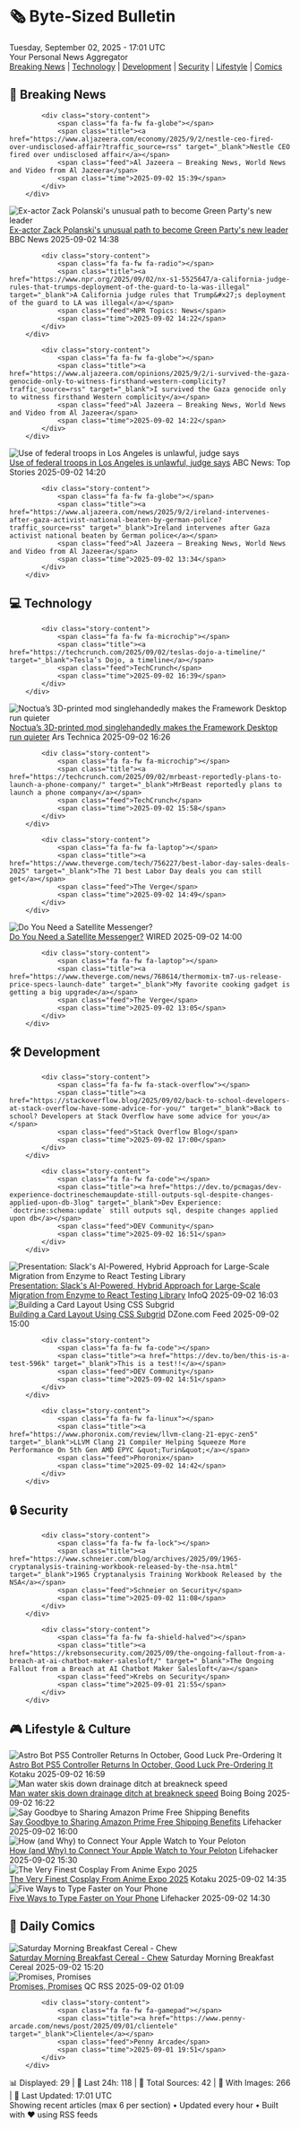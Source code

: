 <!-- Processing 54 RSS feeds at 2025-09-02 17:01:40 UTC -->
<!-- Processing: Saturday Morning Breakfast Cereal -->
<!-- Processing: Penny Arcade -->
<!-- Processing: Cyanide & Happiness -->
<!-- Processing: Dinosaur Comics -->
<!-- Processing: CNN Top Stories -->
<!-- Processing: BBC Breaking News -->
<!-- Processing: Reuters Top News -->
<!-- Processing: Associated Press Breaking -->
<!-- Processing: NBC News Breaking -->
<!-- Processing: Sky News World -->
<!-- Processing: TechCrunch -->
<!-- Processing: Ars Technica -->
<!-- Processing: O'Reilly Radar -->
<!-- Processing: Dev.to -->
<!-- Processing: Phoronix Linux News -->
<!-- Processing: OMG! Ubuntu -->
<!-- Processing: Red Hat Blog -->
<!-- Processing: Ubuntu Blog -->
<!-- Processing: InfoQ -->
<!-- Processing: Martin Fowler -->
<!-- Processing: Coding Horror -->
<!-- Processing: Lifehacker -->
<!-- Processing: Kotaku -->
<!-- Processing: Boing Boing -->
<!-- Generated 7 new posts out of 24 feeds processed -->
<div class="newspaper-header">
    <h1 class="newspaper-title">🗞️ Byte-Sized Bulletin</h1>
    <div class="newspaper-date">Tuesday, September 02, 2025 - 17:01 UTC</div>
    <div class="newspaper-subtitle">Your Personal News Aggregator</div>
</div>

<div class="newspaper-nav">
    <a href="#breaking">Breaking News</a> |
    <a href="#tech">Technology</a> |
    <a href="#dev">Development</a> |
    <a href="#security">Security</a> |
    <a href="#lifestyle">Lifestyle</a> |
    <a href="#webcomics">Comics</a>
</div>

<div class="news-section breaking-news" id="breaking">
<h2 class="section-header">🚨 Breaking News</h2>
<div class="stories-container">
<div class="story">
            
            <div class="story-content">
                <span class="fa fa-fw fa-globe"></span>
                <span class="title"><a href="https://www.aljazeera.com/economy/2025/9/2/nestle-ceo-fired-over-undisclosed-affair?traffic_source=rss" target="_blank">Nestle CEO fired over undisclosed affair</a></span>
                <span class="feed">Al Jazeera – Breaking News, World News and Video from Al Jazeera</span>
                <span class="time">2025-09-02 15:39</span>
            </div>
        </div>
<div class="story">
            <img src="https://ichef.bbci.co.uk/ace/standard/240/cpsprodpb/ddc0/live/5592b800-8808-11f0-9cf6-cbf3e73ce2b9.jpg" alt="Ex-actor Zack Polanski&#x27;s unusual path to become Green Party&#x27;s new leader" class="story-image" loading="lazy" onerror="this.style.display='none'">
            <div class="story-content">
                <span class="fa fa-fw fa-flag"></span>
                <span class="title"><a href="https://www.bbc.com/news/articles/clyrev00lwno?at_medium=RSS&at_campaign=rss" target="_blank">Ex-actor Zack Polanski&#x27;s unusual path to become Green Party&#x27;s new leader</a></span>
                <span class="feed">BBC News</span>
                <span class="time">2025-09-02 14:38</span>
            </div>
        </div>
<div class="story">
            
            <div class="story-content">
                <span class="fa fa-fw fa-radio"></span>
                <span class="title"><a href="https://www.npr.org/2025/09/02/nx-s1-5525647/a-california-judge-rules-that-trumps-deployment-of-the-guard-to-la-was-illegal" target="_blank">A California judge rules that Trump&#x27;s deployment of the guard to LA was illegal</a></span>
                <span class="feed">NPR Topics: News</span>
                <span class="time">2025-09-02 14:22</span>
            </div>
        </div>
<div class="story">
            
            <div class="story-content">
                <span class="fa fa-fw fa-globe"></span>
                <span class="title"><a href="https://www.aljazeera.com/opinions/2025/9/2/i-survived-the-gaza-genocide-only-to-witness-firsthand-western-complicity?traffic_source=rss" target="_blank">I survived the Gaza genocide only to witness firsthand Western complicity</a></span>
                <span class="feed">Al Jazeera – Breaking News, World News and Video from Al Jazeera</span>
                <span class="time">2025-09-02 14:22</span>
            </div>
        </div>
<div class="story">
            <img src="https://s.abcnews.com/images/US/cali-national-guard-gty-jef-250902_1756820705361_hpMain_4x3t_384.jpg" alt="Use of federal troops in Los Angeles is unlawful, judge says" class="story-image" loading="lazy" onerror="this.style.display='none'">
            <div class="story-content">
                <span class="fa fa-fw fa-tv"></span>
                <span class="title"><a href="https://abcnews.go.com/Politics/federal-troops-los-angeles-unlawful-judge/story?id=125179111" target="_blank">Use of federal troops in Los Angeles is unlawful, judge says</a></span>
                <span class="feed">ABC News: Top Stories</span>
                <span class="time">2025-09-02 14:20</span>
            </div>
        </div>
<div class="story">
            
            <div class="story-content">
                <span class="fa fa-fw fa-globe"></span>
                <span class="title"><a href="https://www.aljazeera.com/news/2025/9/2/ireland-intervenes-after-gaza-activist-national-beaten-by-german-police?traffic_source=rss" target="_blank">Ireland intervenes after Gaza activist national beaten by German police</a></span>
                <span class="feed">Al Jazeera – Breaking News, World News and Video from Al Jazeera</span>
                <span class="time">2025-09-02 13:34</span>
            </div>
        </div>
</div>
</div>
<div class="news-section tech-news" id="tech">
<h2 class="section-header">💻 Technology</h2>
<div class="stories-container">
<div class="story">
            
            <div class="story-content">
                <span class="fa fa-fw fa-microchip"></span>
                <span class="title"><a href="https://techcrunch.com/2025/09/02/teslas-dojo-a-timeline/" target="_blank">Tesla’s Dojo, a timeline</a></span>
                <span class="feed">TechCrunch</span>
                <span class="time">2025-09-02 16:39</span>
            </div>
        </div>
<div class="story">
            <img src="https://cdn.arstechnica.net/wp-content/uploads/2025/09/framework_desktop_noctua_3D_print_intake_fan_grill_installation-500x500.jpg" alt="Noctua’s 3D-printed mod singlehandedly makes the Framework Desktop run quieter" class="story-image" loading="lazy" onerror="this.style.display='none'">
            <div class="story-content">
                <span class="fa fa-fw fa-cog"></span>
                <span class="title"><a href="https://arstechnica.com/gadgets/2025/09/noctuas-3d-printed-mod-singlehandedly-makes-the-framework-desktop-run-quieter/" target="_blank">Noctua’s 3D-printed mod singlehandedly makes the Framework Desktop run quieter</a></span>
                <span class="feed">Ars Technica</span>
                <span class="time">2025-09-02 16:26</span>
            </div>
        </div>
<div class="story">
            
            <div class="story-content">
                <span class="fa fa-fw fa-microchip"></span>
                <span class="title"><a href="https://techcrunch.com/2025/09/02/mrbeast-reportedly-plans-to-launch-a-phone-company/" target="_blank">MrBeast reportedly plans to launch a phone company</a></span>
                <span class="feed">TechCrunch</span>
                <span class="time">2025-09-02 15:58</span>
            </div>
        </div>
<div class="story">
            
            <div class="story-content">
                <span class="fa fa-fw fa-laptop"></span>
                <span class="title"><a href="https://www.theverge.com/tech/756227/best-labor-day-sales-deals-2025" target="_blank">The 71 best Labor Day deals you can still get</a></span>
                <span class="feed">The Verge</span>
                <span class="time">2025-09-02 14:49</span>
            </div>
        </div>
<div class="story">
            <img src="https://media.wired.com/photos/68b5e45ebe1f3bac902742c6/master/pass/Do%20You%20Need%20a%20Satellite%20Messenger.png" alt="Do You Need a Satellite Messenger?" class="story-image" loading="lazy" onerror="this.style.display='none'">
            <div class="story-content">
                <span class="fa fa-fw fa-bolt"></span>
                <span class="title"><a href="https://www.wired.com/story/do-you-need-a-satellite-messenger/" target="_blank">Do You Need a Satellite Messenger?</a></span>
                <span class="feed">WIRED</span>
                <span class="time">2025-09-02 14:00</span>
            </div>
        </div>
<div class="story">
            
            <div class="story-content">
                <span class="fa fa-fw fa-laptop"></span>
                <span class="title"><a href="https://www.theverge.com/news/768614/thermomix-tm7-us-release-price-specs-launch-date" target="_blank">My favorite cooking gadget is getting a big upgrade</a></span>
                <span class="feed">The Verge</span>
                <span class="time">2025-09-02 13:05</span>
            </div>
        </div>
</div>
</div>
<div class="news-section dev-news" id="dev">
<h2 class="section-header">🛠️ Development</h2>
<div class="stories-container">
<div class="story">
            
            <div class="story-content">
                <span class="fa fa-fw fa-stack-overflow"></span>
                <span class="title"><a href="https://stackoverflow.blog/2025/09/02/back-to-school-developers-at-stack-overflow-have-some-advice-for-you/" target="_blank">Back to school? Developers at Stack Overflow have some advice for you</a></span>
                <span class="feed">Stack Overflow Blog</span>
                <span class="time">2025-09-02 17:00</span>
            </div>
        </div>
<div class="story">
            
            <div class="story-content">
                <span class="fa fa-fw fa-code"></span>
                <span class="title"><a href="https://dev.to/pcmagas/dev-experience-doctrineschemaupdate-still-outputs-sql-despite-changes-applied-upon-db-3log" target="_blank">Dev Experience: `doctrine:schema:update` still outputs sql, despite changes applied upon db</a></span>
                <span class="feed">DEV Community</span>
                <span class="time">2025-09-02 16:51</span>
            </div>
        </div>
<div class="story">
            <img src="https://res.infoq.com/presentations/ai-migration-large-scale/en/mediumimage/sergii-gorbachov-medium-1756279816860.jpeg" alt="Presentation: Slack&#x27;s AI-Powered, Hybrid Approach for Large-Scale Migration from Enzyme to React Testing Library" class="story-image" loading="lazy" onerror="this.style.display='none'">
            <div class="story-content">
                <span class="fa fa-fw fa-info-circle"></span>
                <span class="title"><a href="https://www.infoq.com/presentations/ai-migration-large-scale/?utm_campaign=infoq_content&utm_source=infoq&utm_medium=feed&utm_term=global" target="_blank">Presentation: Slack&#x27;s AI-Powered, Hybrid Approach for Large-Scale Migration from Enzyme to React Testing Library</a></span>
                <span class="feed">InfoQ</span>
                <span class="time">2025-09-02 16:03</span>
            </div>
        </div>
<div class="story">
            <img src="https://dz2cdn1.dzone.com/thumbnail?fid=18590138&w=600" alt="Building a Card Layout Using CSS Subgrid" class="story-image" loading="lazy" onerror="this.style.display='none'">
            <div class="story-content">
                <span class="fa fa-fw fa-newspaper"></span>
                <span class="title"><a href="https://dzone.com/articles/building-a-card-layout-using-css-subgrid" target="_blank">Building a Card Layout Using CSS Subgrid</a></span>
                <span class="feed">DZone.com Feed</span>
                <span class="time">2025-09-02 15:00</span>
            </div>
        </div>
<div class="story">
            
            <div class="story-content">
                <span class="fa fa-fw fa-code"></span>
                <span class="title"><a href="https://dev.to/ben/this-is-a-test-596k" target="_blank">This is a test!!</a></span>
                <span class="feed">DEV Community</span>
                <span class="time">2025-09-02 14:51</span>
            </div>
        </div>
<div class="story">
            
            <div class="story-content">
                <span class="fa fa-fw fa-linux"></span>
                <span class="title"><a href="https://www.phoronix.com/review/llvm-clang-21-epyc-zen5" target="_blank">LLVM Clang 21 Compiler Helping Squeeze More Performance On 5th Gen AMD EPYC &quot;Turin&quot;</a></span>
                <span class="feed">Phoronix</span>
                <span class="time">2025-09-02 14:42</span>
            </div>
        </div>
</div>
</div>
<div class="news-section security-news" id="security">
<h2 class="section-header">🔒 Security</h2>
<div class="stories-container">
<div class="story">
            
            <div class="story-content">
                <span class="fa fa-fw fa-lock"></span>
                <span class="title"><a href="https://www.schneier.com/blog/archives/2025/09/1965-cryptanalysis-training-workbook-released-by-the-nsa.html" target="_blank">1965 Cryptanalysis Training Workbook Released by the NSA</a></span>
                <span class="feed">Schneier on Security</span>
                <span class="time">2025-09-02 11:08</span>
            </div>
        </div>
<div class="story">
            
            <div class="story-content">
                <span class="fa fa-fw fa-shield-halved"></span>
                <span class="title"><a href="https://krebsonsecurity.com/2025/09/the-ongoing-fallout-from-a-breach-at-ai-chatbot-maker-salesloft/" target="_blank">The Ongoing Fallout from a Breach at AI Chatbot Maker Salesloft</a></span>
                <span class="feed">Krebs on Security</span>
                <span class="time">2025-09-01 21:55</span>
            </div>
        </div>
</div>
</div>
<div class="news-section lifestyle-news" id="lifestyle">
<h2 class="section-header">🎮 Lifestyle & Culture</h2>
<div class="stories-container">
<div class="story">
            <img src="https://kotaku.com/app/uploads/2025/09/ast.jpg" alt="Astro Bot PS5 Controller Returns In October, Good Luck Pre-Ordering It" class="story-image" loading="lazy" onerror="this.style.display='none'">
            <div class="story-content">
                <span class="fa fa-fw fa-gamepad"></span>
                <span class="title"><a href="https://kotaku.com/astro-bot-ps5-controller-returns-in-october-good-luck-pre-ordering-it-2000622375" target="_blank">Astro Bot PS5 Controller Returns In October, Good Luck Pre-Ordering It</a></span>
                <span class="feed">Kotaku</span>
                <span class="time">2025-09-02 16:59</span>
            </div>
        </div>
<div class="story">
            <img src="https://i0.wp.com/boingboing.net/wp-content/uploads/2025/09/ditch.jpg?fit=1200%2C977&amp;quality=60&amp;ssl=1" alt="Man water skis down drainage ditch at breakneck speed" class="story-image" loading="lazy" onerror="this.style.display='none'">
            <div class="story-content">
                <span class="fa fa-fw fa-arrow-right"></span>
                <span class="title"><a href="https://boingboing.net/2025/09/02/man-water-skis-down-drainage-ditch-at-breakneck-speed.html" target="_blank">Man water skis down drainage ditch at breakneck speed</a></span>
                <span class="feed">Boing Boing</span>
                <span class="time">2025-09-02 16:22</span>
            </div>
        </div>
<div class="story">
            <img src="https://lifehacker.com/imagery/articles/01K45G3BT55PPPC1CQ2G8GYQD6/hero-image.jpg" alt="Say Goodbye to Sharing Amazon Prime Free Shipping Benefits" class="story-image" loading="lazy" onerror="this.style.display='none'">
            <div class="story-content">
                <span class="fa fa-fw fa-life-ring"></span>
                <span class="title"><a href="https://lifehacker.com/tech/amazon-is-ending-the-prime-invitee-program?utm_medium=RSS" target="_blank">Say Goodbye to Sharing Amazon Prime Free Shipping Benefits</a></span>
                <span class="feed">Lifehacker</span>
                <span class="time">2025-09-02 16:00</span>
            </div>
        </div>
<div class="story">
            <img src="https://lifehacker.com/imagery/articles/01JV5KK4PTXAY5HR61DWXAMSMX/hero-image.png" alt="How (and Why) to Connect Your Apple Watch to Your Peloton" class="story-image" loading="lazy" onerror="this.style.display='none'">
            <div class="story-content">
                <span class="fa fa-fw fa-life-ring"></span>
                <span class="title"><a href="https://lifehacker.com/health/connect-apple-watch-to-peloton-bike?utm_medium=RSS" target="_blank">How (and Why) to Connect Your Apple Watch to Your Peloton</a></span>
                <span class="feed">Lifehacker</span>
                <span class="time">2025-09-02 15:30</span>
            </div>
        </div>
<div class="story">
            <img src="https://kotaku.com/app/uploads/2025/09/main.jpg" alt="The Very Finest Cosplay From Anime Expo 2025" class="story-image" loading="lazy" onerror="this.style.display='none'">
            <div class="story-content">
                <span class="fa fa-fw fa-gamepad"></span>
                <span class="title"><a href="https://kotaku.com/anime-expo-2025-cosplay-kpop-demon-hunter-2000622305" target="_blank">The Very Finest Cosplay From Anime Expo 2025</a></span>
                <span class="feed">Kotaku</span>
                <span class="time">2025-09-02 14:35</span>
            </div>
        </div>
<div class="story">
            <img src="https://lifehacker.com/imagery/articles/01K4547JCZV877S344H0B3Q4DQ/hero-image.jpg" alt="Five Ways to Type Faster on Your Phone" class="story-image" loading="lazy" onerror="this.style.display='none'">
            <div class="story-content">
                <span class="fa fa-fw fa-life-ring"></span>
                <span class="title"><a href="https://lifehacker.com/tech/how-to-type-faster-on-phone?utm_medium=RSS" target="_blank">Five Ways to Type Faster on Your Phone</a></span>
                <span class="feed">Lifehacker</span>
                <span class="time">2025-09-02 14:30</span>
            </div>
        </div>
</div>
</div>
<div class="news-section webcomics-section" id="webcomics">
<h2 class="section-header">🎨 Daily Comics</h2>
<div class="stories-container">
<div class="story">
            <img src="https://www.smbc-comics.com/comics/1756591351-20250901.png" alt="Saturday Morning Breakfast Cereal - Chew" class="story-image" loading="lazy" onerror="this.style.display='none'">
            <div class="story-content">
                <span class="fa fa-fw fa-smile"></span>
                <span class="title"><a href="https://www.smbc-comics.com/comic/chew" target="_blank">Saturday Morning Breakfast Cereal - Chew</a></span>
                <span class="feed">Saturday Morning Breakfast Cereal</span>
                <span class="time">2025-09-02 15:20</span>
            </div>
        </div>
<div class="story">
            <img src="http://www.questionablecontent.net/comics/5648.png" alt="Promises, Promises" class="story-image" loading="lazy" onerror="this.style.display='none'">
            <div class="story-content">
                <span class="fa fa-fw fa-music"></span>
                <span class="title"><a href="http://questionablecontent.net/view.php?comic=5648" target="_blank">Promises, Promises</a></span>
                <span class="feed">QC RSS</span>
                <span class="time">2025-09-02 01:09</span>
            </div>
        </div>
<div class="story">
            
            <div class="story-content">
                <span class="fa fa-fw fa-gamepad"></span>
                <span class="title"><a href="https://www.penny-arcade.com/news/post/2025/09/01/clientele" target="_blank">Clientele</a></span>
                <span class="feed">Penny Arcade</span>
                <span class="time">2025-09-01 19:51</span>
            </div>
        </div>
</div>
</div>

<div class="newspaper-footer">
    <div class="stats">
        📊 Displayed: 29 | 📅 Last 24h: 118 | 📡 Total Sources: 42 | 📸 With Images: 266 |
        🔄 Last Updated: 17:01 UTC
    </div>
    <div class="footer-note">
        Showing recent articles (max 6 per section) • Updated every hour • Built with ❤️ using RSS feeds
    </div>
</div>
